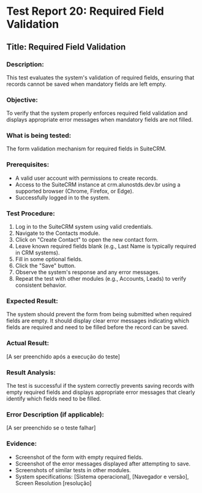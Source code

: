 # Test Report 20: Required Field Validation

## Title: Required Field Validation

### Description:
This test evaluates the system's validation of required fields, ensuring that records cannot be saved when mandatory fields are left empty.

### Objective:
To verify that the system properly enforces required field validation and displays appropriate error messages when mandatory fields are not filled.

### What is being tested:
The form validation mechanism for required fields in SuiteCRM.

### Prerequisites:
- A valid user account with permissions to create records.
- Access to the SuiteCRM instance at crm.alunostds.dev.br using a supported browser (Chrome, Firefox, or Edge).
- Successfully logged in to the system.

### Test Procedure:
1. Log in to the SuiteCRM system using valid credentials.
2. Navigate to the Contacts module.
3. Click on "Create Contact" to open the new contact form.
4. Leave known required fields blank (e.g., Last Name is typically required in CRM systems).
5. Fill in some optional fields.
6. Click the "Save" button.
7. Observe the system's response and any error messages.
8. Repeat the test with other modules (e.g., Accounts, Leads) to verify consistent behavior.

### Expected Result:
The system should prevent the form from being submitted when required fields are empty. It should display clear error messages indicating which fields are required and need to be filled before the record can be saved.

### Actual Result:
[A ser preenchido após a execução do teste]

### Result Analysis:
The test is successful if the system correctly prevents saving records with empty required fields and displays appropriate error messages that clearly identify which fields need to be filled.

### Error Description (if applicable):
[A ser preenchido se o teste falhar]

### Evidence:
- Screenshot of the form with empty required fields.
- Screenshot of the error messages displayed after attempting to save.
- Screenshots of similar tests in other modules.
- System specifications: [Sistema operacional], [Navegador e versão], Screen Resolution [resolução]
